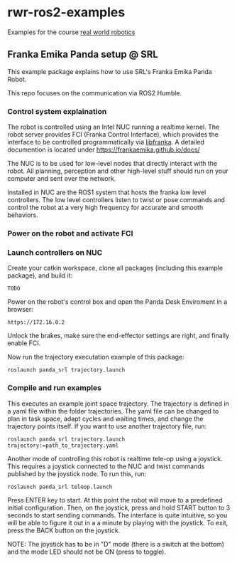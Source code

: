# rwr-ros2-examples
Examples for the course [real world robotics](https://rwr.ethz.ch/)


## Franka Emika Panda setup @ SRL

This example package explains how to use SRL's Franka Emika Panda Robot. 

This repo focuses on the communication via ROS2 Humble.

### Control system explaination

The robot is controlled using an Intel NUC running a realtime kernel. The robot server provides FCI (Franka Control Interface), which provides the interface to be controlled programmatically via [libfranka](https://frankaemika.github.io/docs/libfranka.html). 
A detailed documention is located under https://frankaemika.github.io/docs/

The NUC is to be used for low-level nodes that directly interact with the robot. All planning, perception and other high-level stuff should run on your computer and sent over the network.

Installed in NUC are the ROS1 system that hosts the franka low level controllers. The low level controllers listen to twist or pose commands and control the robot at a very high frequency for accurate and smooth behaviors.

### Power on the robot and activate FCI

### Launch controllers on NUC

Create your catkin workspace, clone all packages (including this example package), and build it:
```
TODO
```

Power on the robot's control box and open the Panda Desk Enviroment in a browser:
```
https://172.16.0.2
```

Unlock the brakes, make sure the end-effector settings are right, and finally enable FCI.

Now run the trajectory executation example of this package:
```
roslaunch panda_srl trajectory.launch
```

### Compile and run examples

This executes an example joint space trajectory. The trajectory is defined in a yaml file within the folder trajectories. 
The yaml file can be changed to plan in task space, adapt cycles and waiting times, and change the trajectory points itself.
If you want to use another trajectory file, run:
```
roslaunch panda_srl trajectory.launch trajectory:=path_to_trajectory.yaml
```

Another mode of controlling this robot is realtime tele-op using a joystick. This requires a joystick connected to the NUC and twist commands published by the joystick node. To run this, run:
```
roslaunch panda_srl teleop.launch
```

Press ENTER key to start. At this point the robot will move to a predefined initial configuration. Then, on the joystick, press and hold START button to 3 seconds to start sending commands. The interface is quite intuitive, so you will be able to figure it out in a a minute by playing with the joystick. To exit, press the BACK button on the joystick.

NOTE: The joystick has to be in "D" mode (there is a switch at the bottom) and the mode LED should not be ON (press to toggle).
